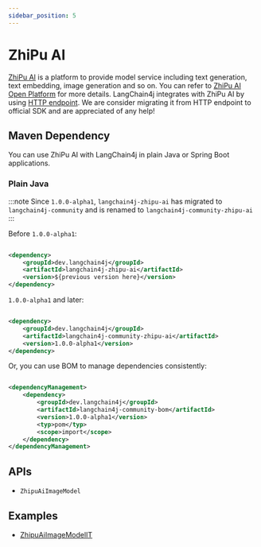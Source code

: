 ```yaml
---
sidebar_position: 5
---
```


# ZhiPu AI

[ZhiPu AI](https://www.zhipuai.cn/) is a platform to provide model service including text generation, text embedding,
image generation and so on. You can refer to [ZhiPu AI Open Platform](https://open.bigmodel.cn/) for more details.
LangChain4j integrates with ZhiPu AI by using [HTTP endpoint](https://bigmodel.cn/dev/api/normal-model/glm-4). We are
consider migrating it from HTTP endpoint to official SDK and are appreciated of any help!

## Maven Dependency

You can use ZhiPu AI with LangChain4j in plain Java or Spring Boot applications.

### Plain Java

:::note
Since `1.0.0-alpha1`, `langchain4j-zhipu-ai` has migrated to `langchain4j-community` and is renamed to
`langchain4j-community-zhipu-ai`
:::

Before `1.0.0-alpha1`:

```xml

<dependency>
    <groupId>dev.langchain4j</groupId>
    <artifactId>langchain4j-zhipu-ai</artifactId>
    <version>${previous version here}</version>
</dependency>
```

`1.0.0-alpha1` and later:

```xml

<dependency>
    <groupId>dev.langchain4j</groupId>
    <artifactId>langchain4j-community-zhipu-ai</artifactId>
    <version>1.0.0-alpha1</version>
</dependency>
```

Or, you can use BOM to manage dependencies consistently:

```xml

<dependencyManagement>
    <dependency>
        <groupId>dev.langchain4j</groupId>
        <artifactId>langchain4j-community-bom</artifactId>
        <version>1.0.0-alpha1</version>
        <typ>pom</typ>
        <scope>import</scope>
    </dependency>
</dependencyManagement>
```

## APIs

- `ZhipuAiImageModel`


## Examples

- [ZhipuAiImageModelIT](https://github.com/langchain4j/langchain4j-community/blob/main/models/langchain4j-community-zhipu-ai/src/test/java/dev/langchain4j/community/model/zhipu/ZhipuAiImageModelIT.java)
